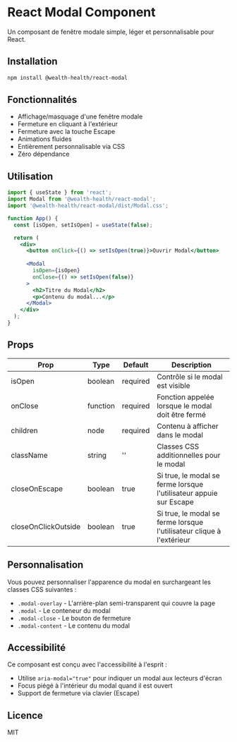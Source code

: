 # React Modal Component

Un composant de fenêtre modale simple, léger et personnalisable pour React.

## Installation

```bash
npm install @wealth-health/react-modal
```

## Fonctionnalités

- Affichage/masquage d'une fenêtre modale
- Fermeture en cliquant à l'extérieur
- Fermeture avec la touche Escape
- Animations fluides
- Entièrement personnalisable via CSS
- Zéro dépendance

## Utilisation

```jsx
import { useState } from 'react';
import Modal from '@wealth-health/react-modal';
import '@wealth-health/react-modal/dist/Modal.css';

function App() {
  const [isOpen, setIsOpen] = useState(false);

  return (
    <div>
      <button onClick={() => setIsOpen(true)}>Ouvrir Modal</button>
      
      <Modal 
        isOpen={isOpen} 
        onClose={() => setIsOpen(false)}
      >
        <h2>Titre du Modal</h2>
        <p>Contenu du modal...</p>
      </Modal>
    </div>
  );
}
```

## Props

| Prop | Type | Default | Description |
|------|------|---------|-------------|
| isOpen | boolean | required | Contrôle si le modal est visible |
| onClose | function | required | Fonction appelée lorsque le modal doit être fermé |
| children | node | required | Contenu à afficher dans le modal |
| className | string | '' | Classes CSS additionnelles pour le modal |
| closeOnEscape | boolean | true | Si true, le modal se ferme lorsque l'utilisateur appuie sur Escape |
| closeOnClickOutside | boolean | true | Si true, le modal se ferme lorsque l'utilisateur clique à l'extérieur |

## Personnalisation

Vous pouvez personnaliser l'apparence du modal en surchargeant les classes CSS suivantes :

- `.modal-overlay` - L'arrière-plan semi-transparent qui couvre la page
- `.modal` - Le conteneur du modal
- `.modal-close` - Le bouton de fermeture
- `.modal-content` - Le contenu du modal

## Accessibilité

Ce composant est conçu avec l'accessibilité à l'esprit :

- Utilise `aria-modal="true"` pour indiquer un modal aux lecteurs d'écran
- Focus piégé à l'intérieur du modal quand il est ouvert
- Support de fermeture via clavier (Escape)

## Licence

MIT 